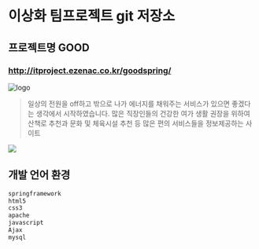# 이상화 팀프로젝트 git 저장소
## 프로젝트명 GOOD 
### http://itproject.ezenac.co.kr/goodspring/

![logo](https://user-images.githubusercontent.com/75535280/131618812-bf16681a-87bb-42e5-86bd-598561800977.png)


> 일상의 전원을 off하고 밖으로 나가 에너지를 
채워주는 서비스가 있으면 좋겠다는 생각에서 시작하였습니다.
많은 직장인들의 건강한 여가 생활 권장을 위하여 산책로 추천과 
문화 및 체육시설 추천 등 많은 편의 서비스들을 정보제공하는 사이트

![](../header.png)

## 개발 언어 환경 


```java 
springframework
html5
css3
apache
javascript
Ajax
mysql
```

